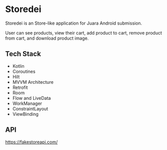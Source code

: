 # Storedei

Storedei is an Store-like application for Juara Android submission.

User can see products, view their cart, add product to cart, remove product from cart, and download product image.

## Tech Stack

* Kotlin
* Coroutines
* Hilt
* MVVM Architecture
* Retrofit
* Room
* Flow and LiveData
* WorkManager
* ConstraintLayout
* ViewBinding

## API
https://fakestoreapi.com/

